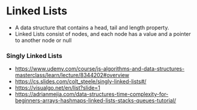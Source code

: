 # Linked Lists
- A data structure that contains a head, tail and length property.
- Linked Lists consist of nodes, and each node has a value and a pointer to another node or null
### Singly Linked Lists
- https://www.udemy.com/course/js-algorithms-and-data-structures-masterclass/learn/lecture/8344202#overview
- https://cs.slides.com/colt_steele/singly-linked-lists#/
- https://visualgo.net/en/list?slide=1
- https://adrianmejia.com/data-structures-time-complexity-for-beginners-arrays-hashmaps-linked-lists-stacks-queues-tutorial/
